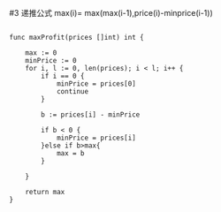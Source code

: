 #3 递推公式 max(i)= max(max(i-1),price(i)-minprice(i-1))
```

func maxProfit(prices []int) int {

	max := 0
	minPrice := 0
	for i, l := 0, len(prices); i < l; i++ {
		if i == 0 {
			minPrice = prices[0]
			continue
		}

		b := prices[i] - minPrice

		if b < 0 {
			minPrice = prices[i]
        }else if b>max{
            max = b
        }

	}

	return max
}
```
